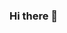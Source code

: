 ### Hi there 👋

<!--
**seanys/seanys** is a ✨ _special_ ✨ repository because its `README.md` (this file) appears on your GitHub profile.

I'm currently a undergraduate student in Tongji University supervised by Dr. Wang Xiaolei and going to continue my PhD study in the National University of Singapore advised by Dr. Liu Yang. 

